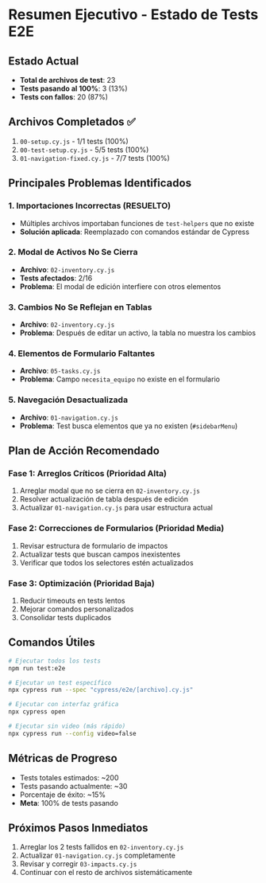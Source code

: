 # Resumen Ejecutivo - Estado de Tests E2E

## Estado Actual
- **Total de archivos de test**: 23
- **Tests pasando al 100%**: 3 (13%)
- **Tests con fallos**: 20 (87%)

## Archivos Completados ✅
1. `00-setup.cy.js` - 1/1 tests (100%)
2. `00-test-setup.cy.js` - 5/5 tests (100%)
3. `01-navigation-fixed.cy.js` - 7/7 tests (100%)

## Principales Problemas Identificados

### 1. Importaciones Incorrectas (RESUELTO)
- Múltiples archivos importaban funciones de `test-helpers` que no existe
- **Solución aplicada**: Reemplazado con comandos estándar de Cypress

### 2. Modal de Activos No Se Cierra
- **Archivo**: `02-inventory.cy.js`
- **Tests afectados**: 2/16
- **Problema**: El modal de edición interfiere con otros elementos

### 3. Cambios No Se Reflejan en Tablas
- **Archivo**: `02-inventory.cy.js`
- **Problema**: Después de editar un activo, la tabla no muestra los cambios

### 4. Elementos de Formulario Faltantes
- **Archivo**: `05-tasks.cy.js`
- **Problema**: Campo `necesita_equipo` no existe en el formulario

### 5. Navegación Desactualizada
- **Archivo**: `01-navigation.cy.js`
- **Problema**: Test busca elementos que ya no existen (`#sidebarMenu`)

## Plan de Acción Recomendado

### Fase 1: Arreglos Críticos (Prioridad Alta)
1. Arreglar modal que no se cierra en `02-inventory.cy.js`
2. Resolver actualización de tabla después de edición
3. Actualizar `01-navigation.cy.js` para usar estructura actual

### Fase 2: Correcciones de Formularios (Prioridad Media)
1. Revisar estructura de formulario de impactos
2. Actualizar tests que buscan campos inexistentes
3. Verificar que todos los selectores estén actualizados

### Fase 3: Optimización (Prioridad Baja)
1. Reducir timeouts en tests lentos
2. Mejorar comandos personalizados
3. Consolidar tests duplicados

## Comandos Útiles

```bash
# Ejecutar todos los tests
npm run test:e2e

# Ejecutar un test específico
npx cypress run --spec "cypress/e2e/[archivo].cy.js"

# Ejecutar con interfaz gráfica
npx cypress open

# Ejecutar sin video (más rápido)
npx cypress run --config video=false
```

## Métricas de Progreso
- Tests totales estimados: ~200
- Tests pasando actualmente: ~30
- Porcentaje de éxito: ~15%
- **Meta**: 100% de tests pasando

## Próximos Pasos Inmediatos
1. Arreglar los 2 tests fallidos en `02-inventory.cy.js`
2. Actualizar `01-navigation.cy.js` completamente
3. Revisar y corregir `03-impacts.cy.js`
4. Continuar con el resto de archivos sistemáticamente